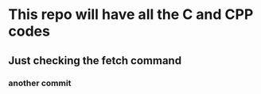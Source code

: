 # This repo will have all the C and CPP codes
## Just checking the fetch command
### another commit

